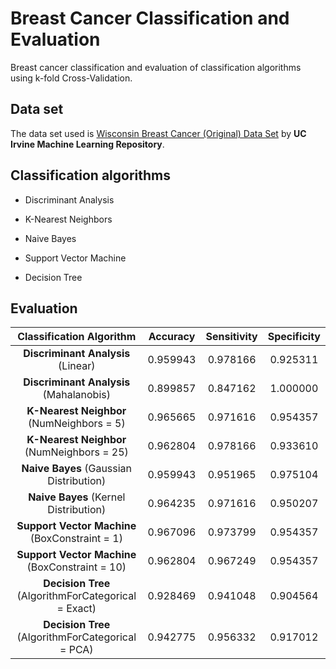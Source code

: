 # Breast Cancer Classification and Evaluation
Breast cancer classification and evaluation of classification algorithms using k-fold Cross-Validation.

## Data set
The data set used is [Wisconsin Breast Cancer (Original) Data Set](https://archive.ics.uci.edu/ml/datasets/breast+cancer+wisconsin+(original)) by **UC Irvine Machine Learning Repository**.

## Classification algorithms
- Discriminant Analysis

- K-Nearest Neighbors

- Naive Bayes

- Support Vector Machine

- Decision Tree

## Evaluation
| Classification Algorithm | Accuracy | Sensitivity | Specificity |
| :------------: | :------------: | :------------: | :------------: |
| **Discriminant Analysis** (Linear) | 0.959943 | 0.978166 | 0.925311 |
| **Discriminant Analysis** (Mahalanobis) | 0.899857 | 0.847162 | 1.000000 |
| **K-Nearest Neighbor** (NumNeighbors = 5) | 0.965665 | 0.971616 | 0.954357 |
| **K-Nearest Neighbor** (NumNeighbors = 25) | 0.962804 | 0.978166 | 0.933610 |
| **Naive Bayes** (Gaussian Distribution) | 0.959943 | 0.951965 | 0.975104 |
| **Naive Bayes** (Kernel Distribution) | 0.964235 | 0.971616 | 0.950207 |
| **Support Vector Machine** (BoxConstraint = 1) | 0.967096 | 0.973799 | 0.954357 |
| **Support Vector Machine** (BoxConstraint = 10) | 0.962804 | 0.967249 | 0.954357 |
| **Decision Tree** (AlgorithmForCategorical = Exact) | 0.928469 | 0.941048 | 0.904564 |
| **Decision Tree** (AlgorithmForCategorical = PCA) | 0.942775 | 0.956332 | 0.917012 |
